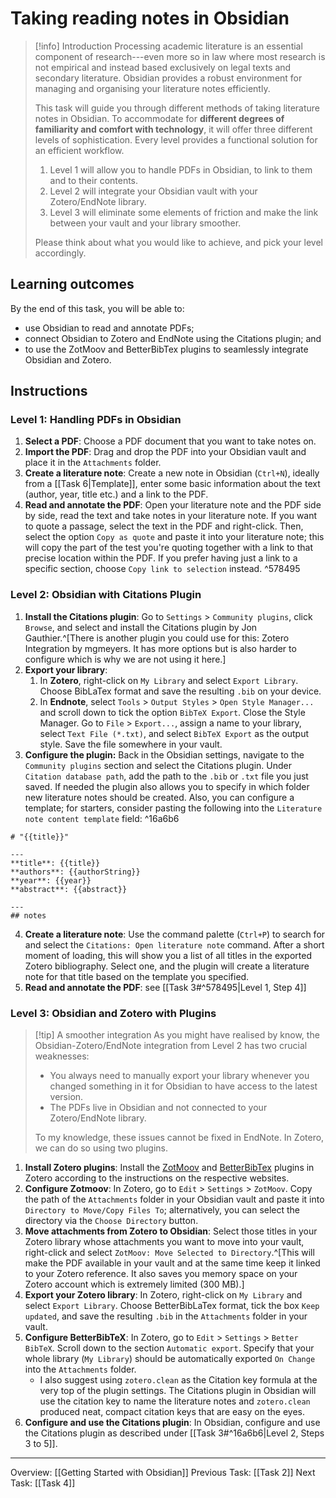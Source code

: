 # Taking reading notes in Obsidian

> [!info] Introduction
> Processing academic literature is an essential component of research---even more so in law where most research is not empirical and instead based exclusively on legal texts and secondary literature.  Obsidian provides a robust environment for managing and organising your literature notes efficiently. 
> 
> This task will guide you through different methods of taking literature notes in Obsidian. To accommodate for **different degrees of familiarity and comfort with technology**, it will offer three different levels of sophistication. Every level provides a functional solution for an efficient workflow. 
> 1. Level 1 will allow you to handle PDFs in Obsidian, to link to them and to their contents.
> 2. Level 2 will integrate your Obsidian vault with your Zotero/EndNote library.
> 3. Level 3 will eliminate some elements of friction and make the link between your vault and your library smoother.
> 
> Please think about what you would like to achieve, and pick your level accordingly.

## Learning outcomes
By the end of this task, you will be able to:
- use Obsidian to read and annotate PDFs;
- connect Obsidian to Zotero and EndNote using the Citations plugin; and
- to use the ZotMoov and BetterBibTex plugins to seamlessly integrate Obsidian and Zotero.

## Instructions

### Level 1: Handling PDFs in Obsidian
1. **Select a PDF**: Choose a PDF document that you want to take notes on.
2. **Import the PDF**: Drag and drop the PDF into your Obsidian vault and place it in the `Attachments` folder.
3. **Create a literature note**: Create a new note in Obsidian (`Ctrl+N`), ideally from a [[Task 6|Template]], enter some basic information about the text (author, year, title etc.) and a link to the PDF. 
4. **Read and annotate the PDF**: Open your literature note and the PDF side by side, read the text and take notes in your literature note. If you want to quote a passage, select the text in the PDF and right-click. Then, select the option `Copy as quote` and paste it into your literature note; this will copy the part of the test you're quoting together with a link to that precise location within the PDF. If you prefer having just a link to a specific section, choose `Copy link to selection` instead. ^578495

### Level 2: Obsidian with Citations Plugin
1. **Install the Citations plugin**: Go to `Settings` > `Community plugins`, click `Browse`, and select and install the Citations plugin by Jon Gauthier.^[There is another plugin you could use for this: Zotero Integration by mgmeyers. It has more options but is also harder to configure which is why we are not using it here.]
2. **Export your library**: 
	1. In **Zotero**, right-click on `My Library` and select `Export Library`. Choose BibLaTex format and save the resulting `.bib` on your device. 
	2. In **Endnote**, select `Tools` > `Output Styles` > `Open Style Manager...` and scroll down to tick the option `BibTeX Export`. Close the Style Manager. Go to `File` > `Export...`, assign a name to your library, select `Text File (*.txt)`, and select `BibTeX Export` as the output style. Save the file somewhere in your vault.
3. **Configure the plugin:** Back in the Obsidian settings, navigate to the `Community plugins` section and select the Citations plugin. Under `Citation database path`, add the path to the `.bib` or `.txt` file you just saved. If needed the plugin also allows you to specify in which folder new literature notes should be created. Also, you can configure a template; for starters, consider pasting the following into the `Literature note content template` field: ^16a6b6
```
# "{{title}}"

---
**title**: {{title}}
**authors**: {{authorString}}
**year**: {{year}}
**abstract**: {{abstract}}

---
## notes
```

4. **Create a literature note**: Use the command palette (`Ctrl+P`) to search for and select the `Citations: Open literature note` command. After a short moment of loading, this will show you a list of all titles in the exported Zotero bibliography. Select one, and the plugin will create a literature note for that title based on the template you specified.
5. **Read and annotate the PDF**: see [[Task 3#^578495|Level 1, Step 4]]

### Level 3: Obsidian and Zotero with Plugins
> [!tip] A smoother integration
> As you might have realised by know, the Obsidian-Zotero/EndNote integration from Level 2 has two crucial weaknesses: 
> - You always need to manually export your library whenever you changed something in it for Obsidian to have access to the latest version.
> - The PDFs live in Obsidian and not connected to your Zotero/EndNote library.
> 
> To my knowledge, these issues cannot be fixed in EndNote. In Zotero, we can do so using two plugins.

1. **Install Zotero plugins**: Install the [ZotMoov](https://github.com/wileyyugioh/zotmoov) and [BetterBibTex](https://retorque.re/zotero-better-bibtex/installation/index.html) plugins in Zotero according to the instructions on the respective websites.
2. **Configure Zotmoov**: In Zotero, go to `Edit` > `Settings` > `ZotMoov`. Copy the path of the `Attachments` folder in your Obsidian vault and paste it into `Directory to Move/Copy Files To`; alternatively, you can select the directory via the `Choose Directory` button.
3. **Move attachments from Zotero to Obsidian**: Select those titles in your Zotero library whose attachments you want to move into your vault, right-click and select `ZotMoov: Move Selected to Directory`.^[This will make the PDF available in your vault and at the same time keep it linked to your Zotero reference. It also saves you memory space on your Zotero account which is extremely limited (300 MB).]
4. **Export your Zotero library**: In Zotero, right-click on `My Library` and select `Export Library`. Choose BetterBibLaTex format, tick the box `Keep updated`, and save the resulting `.bib` in the `Attachments` folder in your vault.
5. **Configure BetterBibTeX**: In Zotero, go to `Edit` > `Settings` > `Better BibTeX`. Scroll down to the section `Automatic export`. Specify that your whole library (`My Library`) should be automatically exported `On Change` into the `Attachments` folder.
	- I also suggest using `zotero.clean` as the Citation key formula at the very top of the plugin settings. The Citations plugin in Obsidian will use the citation key to name the literature notes and `zotero.clean` produced neat, compact citation keys that are easy on the eyes. 
6. **Configure and use the Citations plugin**: In Obsidian, configure and use the Citations plugin as described under [[Task 3#^16a6b6|Level 2, Steps 3 to 5]].

---
Overview: [[Getting Started with Obsidian]]
Previous Task: [[Task 2]]
Next Task: [[Task 4]]